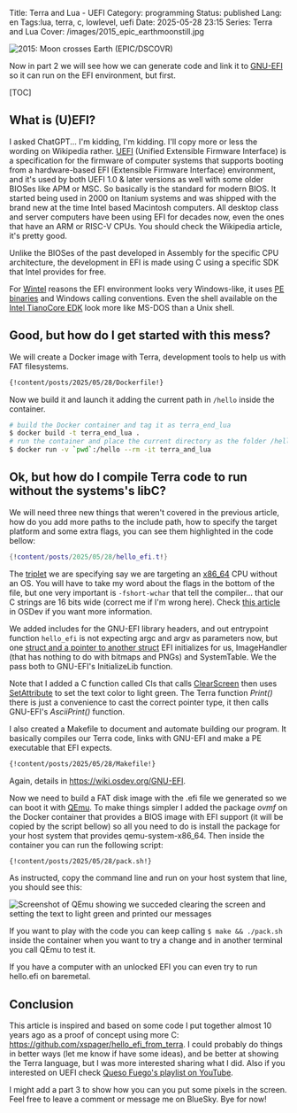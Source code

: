 Title: Terra and Lua - UEFI
Category: programming
Status: published
Lang: en
Tags:lua, terra, c, lowlevel, uefi
Date: 2025-05-28 23:15
Series: Terra and Lua
Cover: /images/2015_epic_earthmoonstill.jpg

![2015: Moon crosses Earth (EPIC/DSCOVR)](/images/2015_epic_earthmoonstill.jpg "2015: Moon crosses Earth (EPIC/DSCOVR) *Image Credit: NASA/NOAA*")

Now in part 2 we will see how we can generate code and link it to [GNU-EFI](https://wiki.osdev.org/GNU-EFI) so it can run on the EFI environment, but first.

[TOC]

## What is (U)EFI?

I asked ChatGPT... I'm kidding, I'm kidding. I'll copy more or less the wording on Wikipedia rather. [UEFI](https://en.wikipedia.org/wiki/UEFI) (Unified Extensible Firmware Interface) is a specification for the firmware of computer systems that supports booting from a hardware-based EFI (Extensible Firmware Interface) environment, and it's used by both UEFI 1.0 & later versions as well with some older BIOSes like APM or MSC. So basically is the standard for modern BIOS. It started being used in 2000 on Itanium systems and was shipped with the brand new at the time Intel based Macintosh computers. All desktop class and server computers have been using EFI for decades now, even the ones that have an ARM or RISC-V CPUs. You should check the Wikipedia article, it's pretty good.

Unlike the BIOSes of the past developed in Assembly for the specific CPU architecture, the development in EFI is made using C using a specific SDK that Intel provides for free.

For [Wintel](https://en.wikipedia.org/wiki/Wintel) reasons the EFI environment looks very Windows-like, it uses [PE binaries](https://en.wikipedia.org/wiki/Portable_Executable) and Windows calling conventions. Even the shell available on the [Intel TianoCore EDK](https://en.wikipedia.org/wiki/TianoCore_EDK_II) look more like MS-DOS than a Unix shell.

## Good, but how do I get started with this mess?

We will create a Docker image with Terra, development tools to help us with FAT filesystems.

```Dockerfile
{!content/posts/2025/05/28/Dockerfile!}
```

Now we build it and launch it adding the current path in `/hello` inside the container.

```bash
# build the Docker container and tag it as terra_end_lua
$ docker build -t terra_end_lua .
# run the container and place the current directory as the folder /hello inside the container
$ docker run -v `pwd`:/hello --rm -it terra_and_lua
```

## Ok, but how do I compile Terra code to run without the systems's libC?
We will need three new things that weren't covered in the previous article, how do you add more paths to the include path, how to specify the target platform and some extra flags, you can see them highlighted in the code bellow:

```Lua hl_lines="1 3 4 5 54 55 56 57"
{!content/posts/2025/05/28/hello_efi.t!}
```

The [triplet](https://wiki.osdev.org/Target_Triplet) we are specifying say we are targeting an [x86_64](https://en.wikipedia.org/wiki/X86-64) CPU without an OS. You will have to take my word about the flags in the bottom of the file, but one very important is `-fshort-wchar` that tell the compiler... that our C strings are 16 bits wide (correct me if I'm wrong here). Check [this article](https://wiki.osdev.org/GNU-EFI) in OSDev if you want more information.

We added includes for the GNU-EFI library headers, and out entrypoint function `hello_efi` is not expecting argc and argv as parameters now, but one [struct and a pointer to another struct](https://uefi.org/specs/UEFI/2.10/04_EFI_System_Table.html#efi-image-entry-point) EFI initializes for us, ImageHandler (that has nothing to do with bitmaps and PNGs) and SystemTable. We the pass both to GNU-EFI's InitializeLib function.

Note that I added a C function called Cls that calls [ClearScreen](https://uefi.org/specs/UEFI/2.10/12_Protocols_Console_Support.html#efi-simple-text-output-protocol-clearscreen) then uses [SetAttribute](https://uefi.org/specs/UEFI/2.10/12_Protocols_Console_Support.html#efi-simple-text-output-protocol-setattribute) to set the text color to light green. The Terra function *Print()* there is just a convenience to cast the correct pointer type, it then calls GNU-EFI's *AsciiPrint()* function.

I also created a Makefile to document and automate building our program. It basically compiles our Terra code, links with GNU-EFI and make a PE executable that EFI expects.

```Makefile
{!content/posts/2025/05/28/Makefile!}
```

Again, details in <https://wiki.osdev.org/GNU-EFI>.

Now we need to build a FAT disk image with the .efi file we generated so we can boot it with [QEmu](https://en.wikipedia.org/wiki/QEMU). To make things simpler I added the package *ovmf* on the Docker container that provides a BIOS image with EFI support (it will be copied by the script bellow) so all you need to do is install the package for your host system that provides qemu-system-x86_64. Then inside the container you can run the following script:

```bash
{!content/posts/2025/05/28/pack.sh!}
```
As instructed, copy the command line and run on your host system that line, you should see this:

![Screenshot of QEmu showing we succeded clearing the screen and setting the text to light green and printed our messages](/posts/2025/05/28/hello.png "Hello, World from Terra!")

If you want to play with the code you can keep calling `$ make && ./pack.sh` inside the container when you want to try a change and in another terminal you call QEmu to test it.

If you have a computer with an unlocked EFI you can even try to run hello.efi on baremetal.

## Conclusion

This article is inspired and based on some code I put together almost 10 years ago as a proof of concept using more C: <https://github.com/xspager/hello_efi_from_terra>. I could probably do things in better ways (let me know if have some ideas), and be better at showing the Terra language, but I was more interested sharing what I did. Also if you interested on UEFI check [Queso Fuego's playlist on YouTube](https://www.youtube.com/watch?v=t3iwBQg_Gik&list=PLT7NbkyNWaqZYHNLtOZ1MNxOt8myP5K0p).

I might add a part 3 to show how you can you put some pixels in the screen. Feel free to leave a comment or message me on BlueSky. Bye for now!